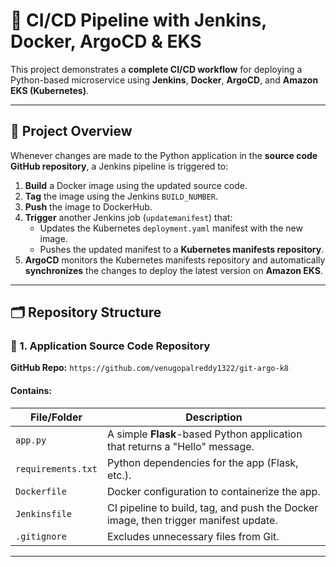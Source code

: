 # 🚀 CI/CD Pipeline with Jenkins, Docker, ArgoCD & EKS

This project demonstrates a **complete CI/CD workflow** for deploying a Python-based microservice using **Jenkins**, **Docker**, **ArgoCD**, and **Amazon EKS (Kubernetes)**.  

---
## 📌 Project Overview

Whenever changes are made to the Python application in the **source code GitHub repository**, a Jenkins pipeline is triggered to:

1. **Build** a Docker image using the updated source code.
2. **Tag** the image using the Jenkins `BUILD_NUMBER`.
3. **Push** the image to DockerHub.
4. **Trigger** another Jenkins job (`updatemanifest`) that:
   - Updates the Kubernetes `deployment.yaml` manifest with the new image.
   - Pushes the updated manifest to a **Kubernetes manifests repository**.
5. **ArgoCD** monitors the Kubernetes manifests repository and automatically **synchronizes** the changes to deploy the latest version on **Amazon EKS**.

---
## 🗂️ Repository Structure

### 🔹 1. Application Source Code Repository  
**GitHub Repo:** `https://github.com/venugopalreddy1322/git-argo-k8`
#### Contains:
| File/Folder      | Description |
|------------------|-------------|
| `app.py`         | A simple **Flask**-based Python application that returns a "Hello" message. |
| `requirements.txt` | Python dependencies for the app (Flask, etc.). |
| `Dockerfile`     | Docker configuration to containerize the app. |
| `Jenkinsfile`    | CI pipeline to build, tag, and push the Docker image, then trigger manifest update. |
| `.gitignore`     | Excludes unnecessary files from Git. |

---
